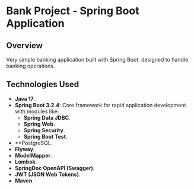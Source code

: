 # Bank Project - Spring Boot Application

## Overview

Very simple banking application built with Spring Boot, designed to handle banking operations.

## Technologies Used

- **Java 17**.
- **Spring Boot 3.2.4**: Core framework for rapid application development with modules like:
  - **Spring Data JDBC**.
  - **Spring Web**.
  - **Spring Security**.
  - **Spring Boot Test**.
- **PostgreSQL.
- **Flyway**.
- **ModelMapper**.
- **Lombok**.
- **SpringDoc OpenAPI (Swagger)**.
- **JWT (JSON Web Tokens)**.
- **Maven**.
